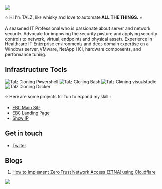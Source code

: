 
<img src="https://t3.talz.net/talz/img/talz_cloning.png"/>


⭐ Hi I'm TALZ, like whisky and love to automate **ALL THE THINGS.** ⭐ 

A seasoned IT Professional who is passionate about server and network security. Advocate for improving the security posture and applying security controls to network, virtual, endpoints and physical assets. Experience in Healthcare IT Enterprise environments and deep domain expertise on a Windows server, VMware, NetApp HCI, hardware components, and performance tuning.

## Infrastructure Tools
<p align="left">
  <img src="https://t3.talz.net/talz/img/powershell.svg" alt="Talz Cloning Powershell" style="vertical-align:top margin:6px 4px">
  <img src="https://t3.talz.net/talz/img/bash.svg" alt="Talz Cloning Bash" style="vertical-align:top margin:6px 4px">
  <img src="https://t3.talz.net/talz/img/visualstudio_code.svg" alt="Talz Cloning visualstudio" style="vertical-align:top margin:6px 4px">
  <img src="https://t3.talz.net/talz/img/docker.svg" alt="Talz Cloning Docker" style="vertical-align:top margin:6px 4px">
</p>





:star: Here are some projects for fun to expand my skill : 
- [EBC Main Site](https://www.effectiveconsultancy.com.au/)
- [EBC Landing Page](https://sydney.effectiveconsultancy.com.au/)
- [Show IP](https://showip.io/)


## Get in touch
- [Twitter](https://twitter.com/talzcloning)

## Blogs
1. [How to Implement Zero Trust Network Access (ZTNA) using Cloudflare](https://zerotrustmodel.org/how-to-implement-zero-trust-network-access-ztna-using-cloudflare/)


![](https://komarev.com/ghpvc/?username=talzcloning)
